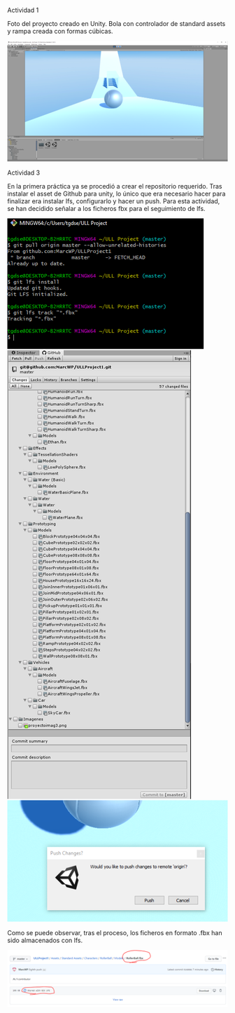 Actividad 1

Foto del proyecto creado en Unity. Bola con controlador de standard assets y rampa creada con formas cúbicas.

![alt tag](Imagenes/proyectoimag.png)

Actividad 3

En la primera práctica ya se procedió a crear el repositorio requerido. Tras instalar el asset de Github para unity, lo único que era necesario hacer para finalizar era instalar lfs, configurarlo y hacer un push. Para esta actividad, se han decidido señalar a los ficheros fbx para el seguimiento de lfs.

![alt tag](Imagenes/proyectoimag3.png)
![alt tag](Imagenes/proyectoimag4.png)
![alt tag](Imagenes/proyectoimag6.PNG)

Como se puede observar, tras el proceso, los ficheros en formato .fbx han sido almacenados con lfs.

![alt tag](Imagenes/proyectoimag7.PNG)